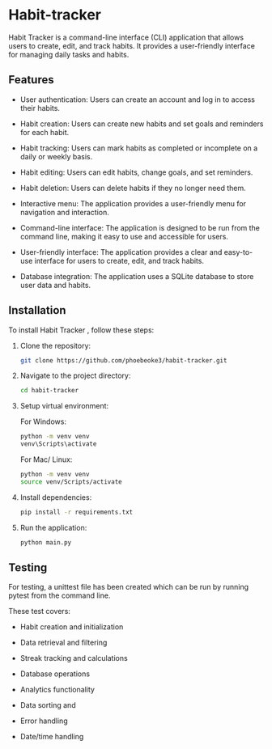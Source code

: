 # Habit-tracker 

Habit Tracker is a command-line interface (CLI) application that allows users to create, edit, and track habits. It provides a user-friendly interface for managing daily tasks and habits.

## Features

- User authentication: Users can create an account and log in to access their habits.

- Habit creation: Users can create new habits and set goals and reminders for each habit.
- Habit tracking: Users can mark habits as completed or incomplete on a daily or weekly basis.
- Habit editing: Users can edit habits, change goals, and set reminders.
- Habit deletion: Users can delete habits if they no longer need them.
- Interactive menu: The application provides a user-friendly menu for navigation and interaction.
- Command-line interface: The application is designed to be run from the command line, making it easy to use and accessible for users.
- User-friendly interface: The application provides a clear and easy-to-use interface for users to create, edit, and track habits.
- Database integration: The application uses a SQLite database to store user data and habits.

## Installation

To install Habit Tracker , follow these steps:

1. Clone the repository: 

    ```bash
    git clone https://github.com/phoebeoke3/habit-tracker.git
    ```

2. Navigate to the project directory: 

    ```bash
    cd habit-tracker
    ```
3. Setup virtual environment: 

    For Windows:
    
    ```bash
    python -m venv venv
    venv\Scripts\activate
    
    ```

    For Mac/ Linux:

     ```bash
    python -m venv venv
    source venv/Scripts/activate
    ```

4. Install dependencies: 

    ```bash
    pip install -r requirements.txt
    ```

5. Run the application: 

    ```bash
    python main.py
    ```

## Testing

For testing, a unittest file has been created which can be run by running pytest from the command line.

These test covers:

- Habit creation and initialization

- Data retrieval and filtering

- Streak tracking and calculations

- Database operations

- Analytics functionality

- Data sorting and 

- Error handling

- Date/time handling
